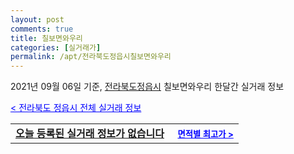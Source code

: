 ```yaml
---
layout: post
comments: true
title: 칠보면와우리
categories: [실거래가]
permalink: /apt/전라북도정읍시칠보면와우리
---
```


2021년 09월 06일 기준, <a href="/apt/전라북도정읍시">전라북도정읍시</a> 칠보면와우리 한달간 실거래 정보

<a style="color: blue;" href="/apt/전라북도정읍시">< 전라북도 정읍시 전체 실거래 정보</a>
<!---- start ---->
<table>
  <tr>
    <td colspan="4" style="font-weight: bold;"><a href="/apt/전라북도정읍시칠보면와우리{name_without_space}">오늘 등록된 실거래 정보가 없습니다</a> &nbsp;&nbsp;&nbsp; <a style="color: blue; font-size: smaller;" href="/apt/전라북도정읍시칠보면와우리{name_without_space}">면적별 최고가 ></a></td>
  </tr>
    
</table>
<!---- end ---->
    